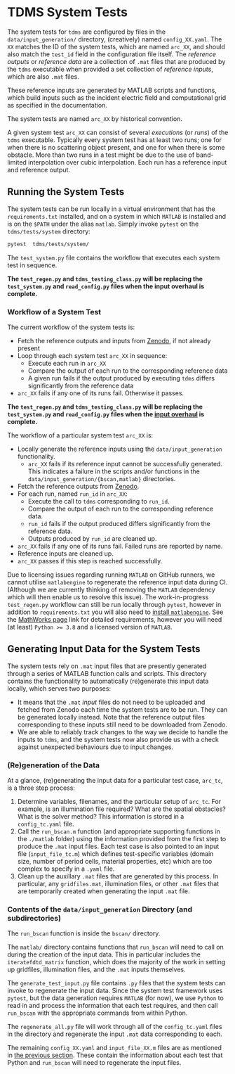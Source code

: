 # TDMS System Tests

The system tests for `tdms` are configured by files in the `data/input_generation/` directory, (creatively) named `config_XX.yaml`. The `XX` matches the ID of the system tests, which are named `arc_XX`, and should also match the `test_id` field in the configuration file itself. The _reference outputs_ or _reference data_ are a collection of `.mat` files that are produced by the `tdms` executable when provided a set collection of _reference inputs_, which are also `.mat` files.

These reference inputs are generated by MATLAB scripts and functions, which build inputs such as the incident electric field and computational grid as specified in the documentation.

The system tests are named `arc_XX` by historical convention.

A given system test `arc_XX` can consist of several _executions_ (or _runs_) of the `tdms` executable. Typically every system test has at least two runs; one for when there is no scattering object present, and one for when there is some obstacle. More than two runs in a test might be due to the use of band-limited interpolation over cubic interpolation. Each run has a reference input and reference output.

## Running the System Tests

The system tests can be run locally in a virtual environment that has the `requirements.txt` installed, and on a system in which `MATLAB` is installed and is on the `$PATH` under the alias `matlab`. Simply invoke `pytest` on the `tdms/tests/system` directory:
```bash
pytest  tdms/tests/system/
```

The `test_system.py` file contains the workflow that executes each system test in sequence.

**The `test_regen.py` and `tdms_testing_class.py` will be replacing the `test_system.py` and `read_config.py` files when the input overhaul is complete.**

### Workflow of a System Test

The current workflow of the system tests is:
- Fetch the reference outputs and inputs from [Zenodo](https://zenodo.org/record/7440616/files), if not already present
- Loop through each system test `arc_XX` in sequence:
    - Execute each run in `arc_XX`
    - Compare the output of each run to the corresponding reference data
    - A given run fails if the output produced by executing `tdms` differs significantly from the reference data
- `arc_XX` fails if any one of its runs fail. Otherwise it passes.

**The `test_regen.py` and `tdms_testing_class.py` will be replacing the `test_system.py` and `read_config.py` files when the [input overhaul](https://github.com/UCL/TDMS/issues/70) is complete.**

The workflow of a particular system test `arc_XX` is:
- Locally generate the reference inputs using the `data/input_generation` functionality.
    - `arc_XX` fails if its reference input cannot be successfully generated. This indicates a failure in the scripts and/or functions in the `data/input_generation/{bscan,matlab}` directories.
- Fetch the reference outputs from [Zenodo](https://zenodo.org/record/7440616/files).
- For each run, named `run_id` in `arc_XX`:
    - Execute the call to `tdms` corresponding to `run_id`.
    - Compare the output of each run to the corresponding reference data.
    - `run_id` fails if the output produced differs significantly from the reference data.
    - Outputs produced by `run_id` are cleaned up.
- `arc_XX` fails if any one of its runs fail. Failed runs are reported by name.
- Reference inputs are cleaned up.
- `arc_XX` passes if this step is reached successfully.

Due to licensing issues regarding running `MATLAB` on GitHub runners, we cannot utilise `matlabengine` to regenerate the reference input data during CI. (Although we are currently thinking of removing the `MATLAB` dependency which will then enable us to resolve this issue). The work-in-progress `test_regen.py` workflow can still be run locally through `pytest`, however in addition to `requirements.txt` you will also need to [install `matlabengine`](https://uk.mathworks.com/help/matlab/matlab_external/install-the-matlab-engine-for-python.html). See the [MathWorks page](https://uk.mathworks.com/help/matlab/matlab_external/install-the-matlab-engine-for-python.html) link for detailed requirements, however you will need (at least) `Python >= 3.8` and a licensed version of `MATLAB`.

## Generating Input Data for the System Tests

The system tests rely on `.mat` input files that are presently generated through a series of MATLAB function calls and scripts. This directory contains the functionality to automatically (re)generate this input data locally, which serves two purposes:
- It means that the `.mat` _input_ files do not need to be uploaded and fetched from Zenodo each time the system tests are to be run. They can be generated locally instead. Note that the reference output files corresponding to these inputs still need to be downloaded from Zenodo.
- We are able to reliably track changes to the way we decide to handle the inputs to `tdms`, and the system tests now also provide us with a check against unexpected behaviours due to input changes.

### (Re)generation of the Data

At a glance, (re)generating the input data for a particular test case, `arc_tc`, is a three step process:
1. Determine variables, filenames, and the particular setup of `arc_tc`. For example, is an illumination file required? What are the spatial obstacles? What is the solver method? This information is stored in a `config_tc.yaml` file.
1. Call the `run_bscan.m` function (and appropriate supporting functions in the `./matlab` folder) using the information provided from the first step to produce the `.mat` input files. Each test case is also pointed to an input file (`input_file_tc.m`) which defines test-specific variables (domain size, number of period cells, material properties, etc) which are too complex to specify in a `.yaml` file.
1. Clean up the auxillary `.mat` files that are generated by this process. In particular, any `gridfiles.mat`, illumination files, or other `.mat` files that are temporarily created when generating the input `.mat` file.

### Contents of the `data/input_generation` Directory (and subdirectories)

The `run_bscan` function is inside the `bscan/` directory.

The `matlab/` directory contains functions that `run_bscan` will need to call on during the creation of the input data. This in particular includes the `iteratefdtd_matrix` function, which does the majority of the work in setting up gridfiles, illumination files, and the `.mat` inputs themselves.

The `generate_test_input.py` file contains `.py` files that the system tests can invoke to regenerate the input data. Since the system test framework uses `pytest`, but the data generation requires `MATLAB` (for now), we use `Python` to read in and process the information that each test requires, and then call `run_bscan` with the appropriate commands from within Python.

The `regenerate_all.py` file will work through all of the `config_tc.yaml` files in the directory and regenerate the input `.mat` data corresponding to each.

The remaining `config_XX.yaml` and `input_file_XX.m` files are as mentioned in [the previous section](#regeneration-of-the-data). These contain the information about each test that Python and `run_bscan` will need to regenerate the input files.
